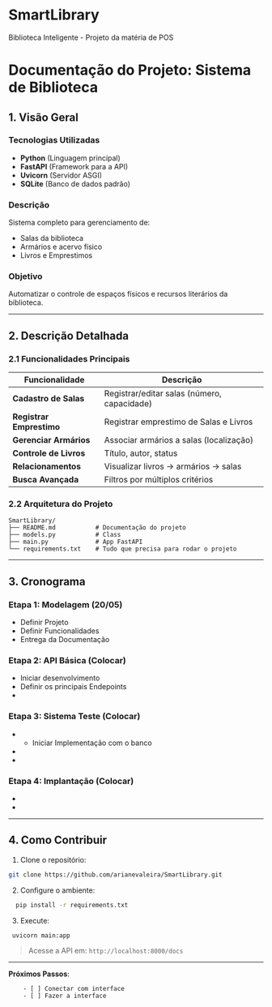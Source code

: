 # SmartLibrary
Biblioteca Inteligente -  Projeto da matéria de POS
# Documentação do Projeto: Sistema de Biblioteca


## 1. Visão Geral

### Tecnologias Utilizadas
- **Python** (Linguagem principal)
- **FastAPI** (Framework para a API)
- **Uvicorn** (Servidor ASGI)
- **SQLite** (Banco de dados padrão)  

### Descrição
Sistema completo para gerenciamento de:  
- Salas da biblioteca  
- Armários e acervo físico  
- Livros e Emprestimos 

### Objetivo
Automatizar o controle de espaços físicos e recursos literários da biblioteca.  


---

## 2. Descrição Detalhada

### 2.1 Funcionalidades Principais

| Funcionalidade          | Descrição                                  |
|-------------------------|--------------------------------------------|
| **Cadastro de Salas**   | Registrar/editar salas (número, capacidade)|
| **Registrar Emprestimo**| Registrar emprestimo de Salas e Livros     |
| **Gerenciar Armários**  | Associar armários a salas (localização)    |
| **Controle de Livros**  | Título, autor, status                      |
| **Relacionamentos**     | Visualizar livros → armários → salas       |
| **Busca Avançada**      | Filtros por múltiplos critérios            |

### 2.2 Arquitetura do Projeto

```
SmartLibrary/
├── README.md           # Documentação do projeto
├── models.py           # Class 
├── main.py             # App FastAPI
└── requirements.txt    # Tudo que precisa para rodar o projeto
 ```
---

## 3. Cronograma

### Etapa 1: Modelagem (20/05)
- Definir Projeto   
- Definir Funcionalidades 
- Entrega da Documentação  

### Etapa 2: API Básica (Colocar)
- Iniciar desenvolvimento 
- Definir os principais Endepoints 
-

### Etapa 3: Sistema Teste (Colocar)
- - Iniciar Implementação com o banco 
- 
- 
### Etapa 4: Implantação (Colocar)
-
-  

---

## 4. Como Contribuir

1. Clone o repositório:
```bash
git clone https://github.com/arianevaleira/SmartLibrary.git
```

2. Configure o ambiente:
```bash
  pip install -r requirements.txt
```
3. Execute:
 ```bash
  uvicorn main:app 
```

> Acesse a API em: `http://localhost:8000/docs`  

---

**Próximos Passos**: 
``` 
    - [ ] Conectar com interface 
    - [ ] Fazer a interface 
```
